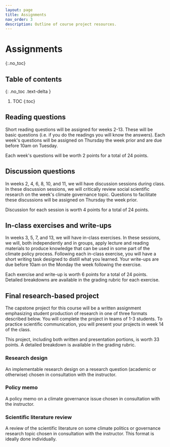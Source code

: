 ```yaml
---
layout: page
title: Assignments
nav_order: 3
description: Outline of course project resources.
---
```


# Assignments
{:.no_toc}

## Table of contents
{: .no_toc .text-delta }

1. TOC
{:toc}

## Reading questions
Short reading questions will be assigned for weeks 2-13. These will be basic questions (i.e. if you do the readings you will know the answers). Each week's questions will be assigned on Thursday the week prior and are due before 10am on Tuesday. 

Each week's questions will be worth 2 points for a total of 24 points.

## Discussion questions
In weeks 2, 4, 6, 8, 10, and 11, we will have discussion sessions during class. In these discussion sessions, we will critically review social scientific research on the week's climate governance topic. Questions to facilitate these discussions will be assigned on Thursday the week prior. 

Discussion for each session is worth 4 points for a total of 24 points.


## In-class exercises and write-ups
In weeks 3, 5, 7, and 13, we will have in-class exercises. In these sessions, we will, both independently and in groups, apply lecture and reading materials to produce knowledge that can be used in some part of the climate policy process. Following each in-class exercise, you will have a short writing task designed to distill what you learned. Your write-ups are due before 10am on the Monday the week following the exercise. 

Each exercise and write-up is worth 6 points for a total of 24 points. Detailed breakdowns are available in the grading rubric for each exercise.

## Final research-based project
The capstone project for this course will be a written assignment emphasizing student production of research in one of three formats described below. You will complete the project in teams of 1-3 students. To practice scientific communication, you will present your projects in week 14 of the class.

This project, including both written and presentation portions, is worth 33 points. A detailed breakdown is available in the grading rubric.

### Research design
An implementable research design on a research question (academic or otherwise) chosen in consultation with the instructor.

### Policy memo
A policy memo on a climate governance issue chosen in consultation with the instructor.

### Scientific literature review
A review of the scientific literature on some climate politics or governance research topic chosen in consultation with the instructor. This format is ideally done individually.

